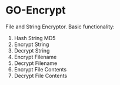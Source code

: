 # GO-Encrypt
File and String Encryptor.
Basic functionality:

1. Hash String MD5
2. Encrypt String
3. Decrypt String
4. Encrypt Filename
5. Decrypt Filename
6. Encrypt File Contents
7. Decrypt File Contents
